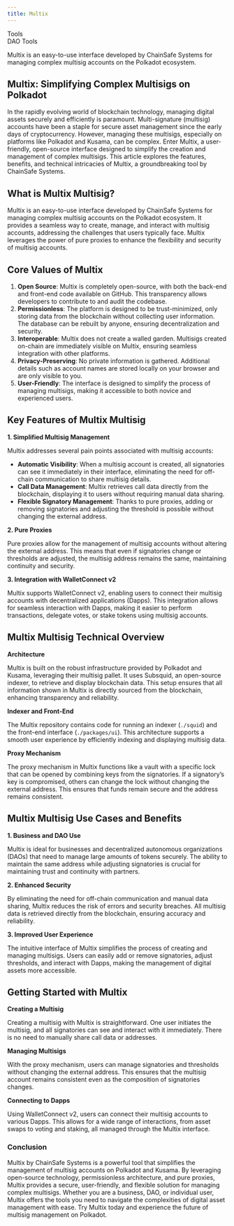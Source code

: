 ```yaml
---
title: Multix
---
```

Tools  
 DAO Tools  

Multix is an easy-to-use interface developed by ChainSafe Systems for managing complex multisig accounts on the Polkadot ecosystem.

Multix: Simplifying Complex Multisigs on Polkadot
-------------------------------------------------

In the rapidly evolving world of blockchain technology, managing digital assets securely and efficiently is paramount. Multi-signature (multisig) accounts have been a staple for secure asset management since the early days of cryptocurrency. However, managing these multisigs, especially on platforms like Polkadot and Kusama, can be complex. Enter Multix, a user-friendly, open-source interface designed to simplify the creation and management of complex multisigs. This article explores the features, benefits, and technical intricacies of Multix, a groundbreaking tool by ChainSafe Systems.

What is Multix Multisig?
------------------------

Multix is an easy-to-use interface developed by ChainSafe Systems for managing complex multisig accounts on the Polkadot ecosystem. It provides a seamless way to create, manage, and interact with multisig accounts, addressing the challenges that users typically face. Multix leverages the power of pure proxies to enhance the flexibility and security of multisig accounts.

Core Values of Multix
---------------------

1. **Open Source**: Multix is completely open-source, with both the back-end and front-end code available on GitHub. This transparency allows developers to contribute to and audit the codebase.
2. **Permissionless**: The platform is designed to be trust-minimized, only storing data from the blockchain without collecting user information. The database can be rebuilt by anyone, ensuring decentralization and security.
3. **Interoperable**: Multix does not create a walled garden. Multisigs created on-chain are immediately visible on Multix, ensuring seamless integration with other platforms.
4. **Privacy-Preserving**: No private information is gathered. Additional details such as account names are stored locally on your browser and are only visible to you.
5. **User-Friendly**: The interface is designed to simplify the process of managing multisigs, making it accessible to both novice and experienced users.

Key Features of Multix Multisig
-------------------------------

**1. Simplified Multisig Management**

Multix addresses several pain points associated with multisig accounts:

- **Automatic Visibility**: When a multisig account is created, all signatories can see it immediately in their interface, eliminating the need for off-chain communication to share multisig details.
- **Call Data Management**: Multix retrieves call data directly from the blockchain, displaying it to users without requiring manual data sharing.
- **Flexible Signatory Management**: Thanks to pure proxies, adding or removing signatories and adjusting the threshold is possible without changing the external address.

**2. Pure Proxies**

Pure proxies allow for the management of multisig accounts without altering the external address. This means that even if signatories change or thresholds are adjusted, the multisig address remains the same, maintaining continuity and security.

**3. Integration with WalletConnect v2**

Multix supports WalletConnect v2, enabling users to connect their multisig accounts with decentralized applications (Dapps). This integration allows for seamless interaction with Dapps, making it easier to perform transactions, delegate votes, or stake tokens using multisig accounts.

Multix Multisig Technical Overview
----------------------------------

**Architecture**

Multix is built on the robust infrastructure provided by Polkadot and Kusama, leveraging their multisig pallet. It uses Subsquid, an open-source indexer, to retrieve and display blockchain data. This setup ensures that all information shown in Multix is directly sourced from the blockchain, enhancing transparency and reliability.

**Indexer and Front-End**

The Multix repository contains code for running an indexer (`./squid`) and the front-end interface (`./packages/ui`). This architecture supports a smooth user experience by efficiently indexing and displaying multisig data.

**Proxy Mechanism**

The proxy mechanism in Multix functions like a vault with a specific lock that can be opened by combining keys from the signatories. If a signatory’s key is compromised, others can change the lock without changing the external address. This ensures that funds remain secure and the address remains consistent.

Multix Multisig Use Cases and Benefits
--------------------------------------

**1. Business and DAO Use**

Multix is ideal for businesses and decentralized autonomous organizations (DAOs) that need to manage large amounts of tokens securely. The ability to maintain the same address while adjusting signatories is crucial for maintaining trust and continuity with partners.

**2. Enhanced Security**

By eliminating the need for off-chain communication and manual data sharing, Multix reduces the risk of errors and security breaches. All multisig data is retrieved directly from the blockchain, ensuring accuracy and reliability.

**3. Improved User Experience**

The intuitive interface of Multix simplifies the process of creating and managing multisigs. Users can easily add or remove signatories, adjust thresholds, and interact with Dapps, making the management of digital assets more accessible.

Getting Started with Multix
---------------------------

**Creating a Multisig**

Creating a multisig with Multix is straightforward. One user initiates the multisig, and all signatories can see and interact with it immediately. There is no need to manually share call data or addresses.

**Managing Multisigs**

With the proxy mechanism, users can manage signatories and thresholds without changing the external address. This ensures that the multisig account remains consistent even as the composition of signatories changes.

**Connecting to Dapps**

Using WalletConnect v2, users can connect their multisig accounts to various Dapps. This allows for a wide range of interactions, from asset swaps to voting and staking, all managed through the Multix interface.

### Conclusion

Multix by ChainSafe Systems is a powerful tool that simplifies the management of multisig accounts on Polkadot and Kusama. By leveraging open-source technology, permissionless architecture, and pure proxies, Multix provides a secure, user-friendly, and flexible solution for managing complex multisigs. Whether you are a business, DAO, or individual user, Multix offers the tools you need to navigate the complexities of digital asset management with ease. Try Multix today and experience the future of multisig management on Polkadot.
